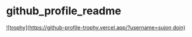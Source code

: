 # github_profile_readme
[![trophy](https://github-profile-trophy.vercel.app/?username=sujon doin)](https://github.com/ryo-ma/github-profile-trophy)
